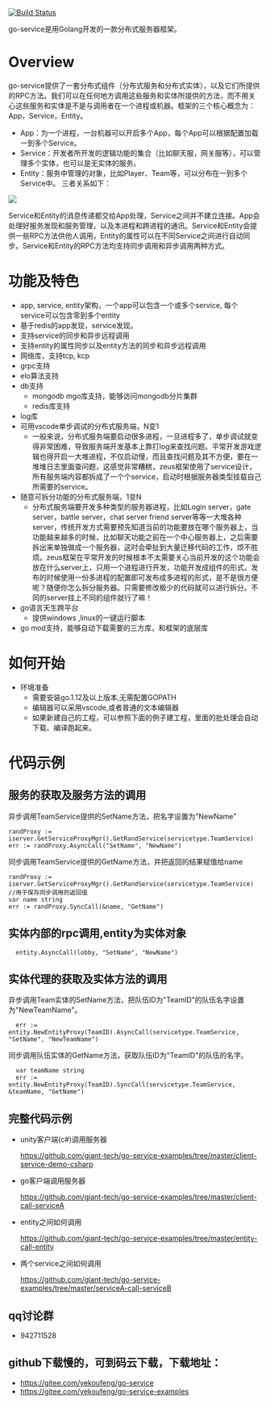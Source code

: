 [![Build Status](https://travis-ci.org/atotto/travisci-golang-example.png)](https://travis-ci.org/atotto/travisci-golang-example)

go-service是用Golang开发的一款分布式服务器框架。

# Overview

go-service提供了一套分布式组件（分布式服务和分布式实体），以及它们所提供的RPC方法。我们可以在任何地方调用这些服务和实体所提供的方法，而不用关心这些服务和实体是不是与调用者在一个进程或机器。框架的三个核心概念为：App，Service，Entity。
- App：为一个进程，一台机器可以开启多个App，每个App可以根据配置加载一到多个Service。
- Service：开发者所开发的逻辑功能的集合（比如聊天服，网关服等），可以管理多个实体，也可以是无实体的服务。
- Entity：服务中管理的对象，比如Player、Team等，可以分布在一到多个Service中。
三者关系如下：

<img src="https://github.com/giant-tech/go-service/blob/master/resources/app-service-entity.jpg" />

Service和Entity的消息传递都交给App处理，Service之间并不建立连接。App会处理好服务发现和服务管理，以及本进程和跨进程的通讯。Service和Entity会提供一些RPC方法供他人调用，Entity的属性可以在不同Service之间进行自动同步。Service和Entity的RPC方法均支持同步调用和异步调用两种方式。

# 功能及特色
- app, service, entity架构，一个app可以包含一个或多个service, 每个service可以包含零到多个entity
- 基于redis的app发现，service发现。
- 支持service的同步和异步远程调用
- 支持entity的属性同步以及entity方法的同步和异步远程调用
- 网络库，支持tcp, kcp
- grpc支持
- elo算法支持
- db支持
	* mongodb mgo库支持，能够访问mongodb分片集群
	* redis库支持
- log库
- 可用vscode单步调试的分布式服务端，N变1
  * 一般来说，分布式服务端要启动很多进程，一旦进程多了，单步调试就变得非常困难，导致服务端开发基本上靠打log来查找问题。平常开发游戏逻辑也得开启一大堆进程，不仅启动慢，而且查找问题及其不方便，要在一堆堆日志里面查问题，这感觉非常糟糕，zeus框架使用了service设计，所有服务端内容都拆成了一个个service，启动时根据服务器类型挂载自己所需要的service。
- 随意可拆分功能的分布式服务端，1变N
  * 分布式服务端要开发多种类型的服务器进程，比如Login server，gate server，battle server，chat server friend server等等一大堆各种server，传统开发方式需要预先知道当前的功能要放在哪个服务器上，当功能越来越多的时候，比如聊天功能之前在一个中心服务器上，之后需要拆出来单独做成一个服务器，这时会牵扯到大量迁移代码的工作，烦不胜烦。zeus框架在平常开发的时候根本不太需要关心当前开发的这个功能会放在什么server上，只用一个进程进行开发，功能开发成组件的形式。发布的时候使用一份多进程的配置即可发布成多进程的形式，是不是很方便呢？随便你怎么拆分服务器。只需要修改极少的代码就可以进行拆分。不同的server挂上不同的组件就行了嘛！
- go语言天生跨平台
  * 提供windows ,linux的一键运行脚本
- go mod支持，能够自动下载需要的三方库，和框架的底层库

# 如何开始
- 环境准备
	* 需要安装go.1.12及以上版本,无需配置GOPATH
	* 编辑器可以采用vscode,或者普通的文本编辑器
	* 如果新建自己的工程，可以参照下面的例子建工程，里面的批处理会自动下载、编译跑起来。

# 代码示例
## 服务的获取及服务方法的调用
异步调用TeamService提供的SetName方法，把名字设置为"NewName"
```
randProxy := iserver.GetServiceProxyMgr().GetRandService(servicetype.TeamService)
err := randProxy.AsyncCall("SetName", "NewName")
```
同步调用TeamService提供的GetName方法，并把返回的结果赋值给name
```
randProxy := iserver.GetServiceProxyMgr().GetRandService(servicetype.TeamService)
//用于保存同步调用的返回值
var name string
err := randProxy.SyncCall(&name, "GetName")
```

## 实体内部的rpc调用,entity为实体对象
```
  entity.AsyncCall(lobby, "SetName", "NewName")
```

## 实体代理的获取及实体方法的调用

异步调用Team实体的SetName方法，把队伍ID为"TeamID"的队伍名字设置为"NewTeamName"。
```
  err := entity.NewEntityProxy(TeamID).AsyncCall(servicetype.TeamService, "SetName", "NewTeamName")
```

同步调用队伍实体的GetName方法，获取队伍ID为"TeamID"的队伍的名字。
```
  var teamName string
  err := entity.NewEntityProxy(TeamID).SyncCall(servicetype.TeamService, &teamName, "GetName")
```

## 完整代码示例
- unity客户端(c#)调用服务器

	https://github.com/giant-tech/go-service-examples/tree/master/client-service-demo-csharp

- go客户端调用服务器

	https://github.com/giant-tech/go-service-examples/tree/master/client-call-serviceA

- entity之间如何调用

	https://github.com/giant-tech/go-service-examples/tree/master/entity-call-entity

- 两个service之间如何调用

	https://github.com/giant-tech/go-service-examples/tree/master/serviceA-call-serviceB

## qq讨论群
- 942711528
## github下载慢的，可到码云下载，下载地址：
- https://gitee.com/yekoufeng/go-service
- https://gitee.com/yekoufeng/go-service-examples